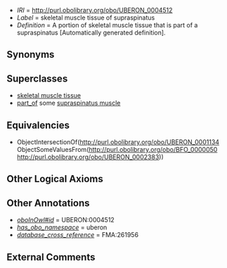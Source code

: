  * *IRI* = http://purl.obolibrary.org/obo/UBERON_0004512
 * *Label* = skeletal muscle tissue of supraspinatus
 * *Definition* = A portion of skeletal muscle tissue that is part of a supraspinatus [Automatically generated definition].

## Synonyms


## Superclasses

 * [skeletal muscle tissue](../../UBERON/34/UBERON_0001134.md)
 * [part_of](../../BFO/50/BFO_0000050.md) some [supraspinatus muscle](../../UBERON/83/UBERON_0002383.md)

## Equivalencies

 * ObjectIntersectionOf(<http://purl.obolibrary.org/obo/UBERON_0001134> ObjectSomeValuesFrom(<http://purl.obolibrary.org/obo/BFO_0000050> <http://purl.obolibrary.org/obo/UBERON_0002383>))

## Other Logical Axioms


## Other Annotations

 * *[oboInOwl#id](../../id/oboInOwl#id.md)* = UBERON:0004512
 * *[has_obo_namespace](../../ce/oboInOwl#hasOBONamespace.md)* = uberon
 * *[database_cross_reference](../../ef/oboInOwl#hasDbXref.md)* = FMA:261956

## External Comments

